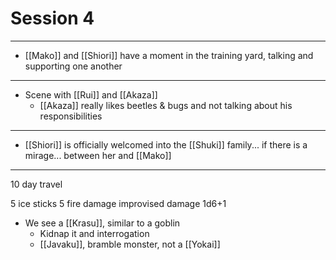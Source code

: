 # Session 4

---
- [[Mako]] and [[Shiori]] have a moment in the training yard, talking and supporting one another

---
- Scene with [[Rui]] and [[Akaza]]
	- [[Akaza]] really likes beetles & bugs and not talking about his responsibilities

---
- [[Shiori]] is officially welcomed into the [[Shuki]] family... if there is a mirage... between her and [[Mako]]

---
10 day travel 

5 ice sticks
5 fire damage
improvised damage 1d6+1

- We see a [[Krasu]], similar to a goblin
	- Kidnap it and interrogation
	- [[Javaku]], bramble monster, not a [[Yokai]]
